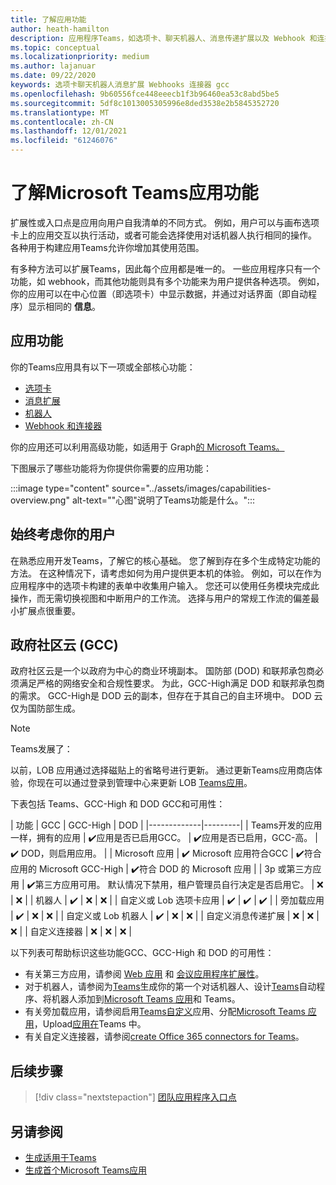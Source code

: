 ```yaml
---
title: 了解应用功能
author: heath-hamilton
description: 应用程序Teams，如选项卡、聊天机器人、消息传递扩展以及 Webhook 和连接器的说明。
ms.topic: conceptual
ms.localizationpriority: medium
ms.author: lajanuar
ms.date: 09/22/2020
keywords: 选项卡聊天机器人消息扩展 Webhooks 连接器 gcc
ms.openlocfilehash: 9b60556fce448eeecb1f3b96460ea53c8abd5be5
ms.sourcegitcommit: 5df8c1013005305996e8ded3538e2b5845352720
ms.translationtype: MT
ms.contentlocale: zh-CN
ms.lasthandoff: 12/01/2021
ms.locfileid: "61246076"
---
```

# <a name="understand-microsoft-teams-app-capabilities"></a>了解Microsoft Teams应用功能

扩展性或入口点是应用向用户自我清单的不同方式。 例如，用户可以与画布选项卡上的应用交互以执行活动，或者可能会选择使用对话机器人执行相同的操作。 各种用于构建应用Teams允许你增加其使用范围。

有多种方法可以扩展Teams，因此每个应用都是唯一的。 一些应用程序只有一个功能，如 webhook，而其他功能则具有多个功能来为用户提供各种选项。 例如，你的应用可以在中心位置（即选项卡）中显示数据，并通过对话界面（即自动程序）显示相同的 **信息**。

## <a name="app-capabilities"></a>应用功能

你的Teams应用具有以下一项或全部核心功能：

* [选项卡](../tabs/what-are-tabs.md)
* [消息扩展](../messaging-extensions/what-are-messaging-extensions.md)
* [机器人](../bots/what-are-bots.md)
* [Webhook 和连接器](../webhooks-and-connectors/what-are-webhooks-and-connectors.md)

你的应用还可以利用高级功能，如适用于 Graph[的 Microsoft Teams。](/graph/teams-concept-overview)

下图展示了哪些功能将为你提供你需要的应用功能：

:::image type="content" source="../assets/images/capabilities-overview.png" alt-text="&quot;心图&quot;说明了Teams功能是什么。":::

## <a name="always-consider-your-user"></a>始终考虑你的用户

在熟悉应用开发Teams，了解它的核心基础。 您了解到存在多个生成特定功能的方法。 在这种情况下，请考虑如何为用户提供更本机的体验。
例如，可以在作为应用程序中的选项卡构建的表单中收集用户输入。 您还可以使用任务模块完成此操作，而无需切换视图和中断用户的工作流。 选择与用户的常规工作流的偏差最小扩展点很重要。

## <a name="government-community-cloud-gcc"></a>政府社区云 (GCC)

政府社区云是一个以政府为中心的商业环境副本。 国防部 (DOD) 和联邦承包商必须满足严格的网络安全和合规性要求。 为此，GCC-High满足 DOD 和联邦承包商的需求。 GCC-High是 DOD 云的副本，但存在于其自己的自主环境中。 DOD 云仅为国防部生成。

> [!NOTE]
> Teams发展了：
> 
> 以前，LOB 应用通过选择磁贴上的省略号进行更新。 通过更新Teams应用商店体验，你现在可以通过登录到管理中心来更新 LOB [Teams应用](https://admin.teams.microsoft.com)。

下表包括 Teams、GCC-High 和 DOD GCC和可用性：

| 功能   | GCC | GCC-High | DOD |
|-------------|---------|
| Teams开发的应用一样，拥有的应用 | ✔️应用是否已启用GCC。 | ✔️应用是否已启用，GCC-高。 | ✔️ DOD，则启用应用。 |
| Microsoft 应用 | ✔️ Microsoft 应用符合GCC | ✔️符合应用的 Microsoft GCC-High | ✔️符合 DOD 的 Microsoft 应用 |
| 3p 或第三方应用 | ✔️第三方应用可用。 默认情况下禁用，租户管理员自行决定是否启用它。 | ❌ | ❌ |
| 机器人 | ✔️ | ❌ | ❌ |
| 自定义或 Lob 选项卡应用 |  ✔️ | ✔️ | ✔️ |
| 旁加载应用 | ✔️ | ❌ | ❌ |
| 自定义或 Lob 机器人 | ✔️ | ❌ | ❌ |
| 自定义消息传递扩展 | ❌ | ❌ | ❌ |
| 自定义连接器 | ❌ | ❌ | ❌ |

以下列表可帮助标识这些功能GCC、GCC-High 和 DOD 的可用性：

* 有关第三方应用，请参阅 [Web 应用](../samples/integrating-web-apps.md) 和 [会议应用程序扩展性](../apps-in-teams-meetings/meeting-app-extensibility.md)。
* 对于机器人，请参阅为[Teams](../get-started/first-app-bot.md)生成你的第一个对话机器人、设计[Teams](../bots/design/bots.md)自动程序、将机器人添加到[Microsoft Teams 应用](../resources/bot-v3/bots-overview.md)和 Teams。 [](../bots/what-are-bots.md)
* 有关旁加载应用，请参阅启用[Teams自定义](../concepts/design/enable-app-customization.md)应用、分配[Microsoft Teams 应用](../concepts/deploy-and-publish/apps-publish-overview.md)，Upload[应用在](../concepts/deploy-and-publish/apps-upload.md)Teams 中。
* 有关自定义连接器，请参阅[create Office 365 connectors for Teams](../webhooks-and-connectors/how-to/connectors-creating.md)。

## <a name="next-step"></a>后续步骤

> [!div class="nextstepaction"]
> [团队应用程序入口点](../concepts/extensibility-points.md)

## <a name="see-also"></a>另请参阅

* [生成适用于Teams](../overview.md)
* [生成首个Microsoft Teams应用](../build-your-first-app/build-first-app-overview.md)